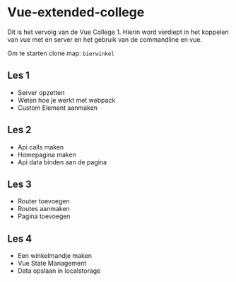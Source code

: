 # Vue-extended-college
Dit is het vervolg van de Vue College 1. Hierin word verdiept in het koppelen van vue met en server en het gebruik van de commandline en vue.

Om te starten clone map: `bierwinkel`

## Les 1
- Server opzetten
- Weten hoe je werkt met webpack
- Custom Element aanmaken

## Les 2
- Api calls maken
- Homepagina maken
- Api data binden aan de pagina

## Les 3
- Router toevoegen
- Routes aanmaken
- Pagina toevoegen

## Les 4
- Een winkelmandje maken
- Vue State Management
- Data opslaan in localstorage
